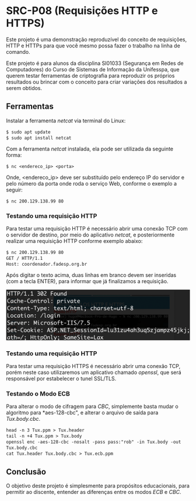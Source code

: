 # SRC-P08 (Requisições HTTP e HTTPS)

Este projeto é uma demonstração reproduzível do conceito de requisições,
HTTP e HTTPs para que você mesmo possa fazer o trabalho na linha de comando.

Este projeto é para alunos da disciplina SI01033 (Segurança em Redes de Computadores) 
do Curso de Sistemas de Informação da Unifesspa, que querem testar ferramentas 
de criptografia para  reproduzir os próprios resultados ou brincar com o conceito 
para criar variações dos resultados a serem obtidos.

## Ferramentas

Instalar a ferramenta *netcat* via terminal do Linux:

    $ sudo apt update
    $ sudo apt install netcat

Com a ferramenta *netcat* instalada, ela pode ser utilizada da seguinte forma:

    $ nc <endereco_ip> <porta>

Onde, <endereco_ip> deve ser substituído pelo endereço IP do servidor e <porta>
pelo número da porta onde roda o serviço Web, conforme o exemplo a seguir:

    $ nc 200.129.138.99 80  


### Testando uma requisição HTTP

Para testar uma requisição HTTP é necessário abrir uma conexão TCP com 
o servidor de destino, por meio do aplicativo *netcat*, e posteriormente
realizar uma requisição HTTP conforme exemplo abaixo:

    $ nc 200.129.138.99 80
    GET / HTTP/1.1
    Host: coordenador.fadesp.org.br

Após digitar o texto acima, duas linhas em branco devem ser inseridas 
(com a tecla ENTER), para informar que já finalizamos a requisição.

![Imagem1](/Imagem1.png)

### Testando uma requisição HTTP

Para testar uma requisição HTTPS é necessário abrir uma conexão TCP, 
porém neste caso utilizaremos um aplicativo chamado *openssl*, que será
responsável por estabelecer o tunel SSL/TLS.



### Testando o Modo ECB

Para alterar o modo de cifragem para *CBC*, simplemente basta mudar o algoritmo 
para *aes-128-cbc", e alterar o arquivo de saída para *Tux.body.cbc*.

    head -n 3 Tux.ppm > Tux.header
    tail -n +4 Tux.ppm > Tux.body
    openssl enc -aes-128-cbc -nosalt -pass pass:"rob" -in Tux.body -out Tux.body.cbc
    cat Tux.header Tux.body.cbc > Tux.ecb.ppm    


## Conclusão

O objetivo deste projeto é simplesmente para propósitos educacionais, 
para permitir ao discente, entender as diferenças entre os modos *ECB* e *CBC*.
